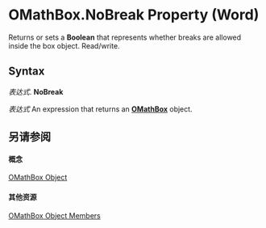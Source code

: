 
# OMathBox.NoBreak Property (Word)

Returns or sets a  **Boolean** that represents whether breaks are allowed inside the box object. Read/write.


## Syntax

 _表达式_. **NoBreak**

 _表达式_ An expression that returns an **[OMathBox](e744ed0f-99de-f13f-766d-5453fb61ed48.md)** object.


## 另请参阅


#### 概念


[OMathBox Object](e744ed0f-99de-f13f-766d-5453fb61ed48.md)
#### 其他资源


[OMathBox Object Members](http://msdn.microsoft.com/library/41d55adb-c2aa-392e-cfab-c296f9af77e1%28Office.15%29.aspx)